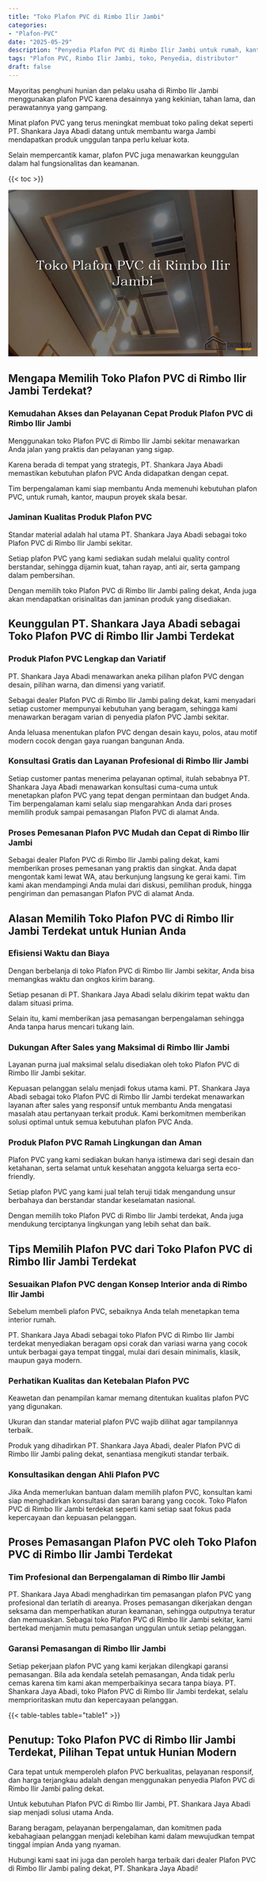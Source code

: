 ```yaml
---
title: "Toko Plafon PVC di Rimbo Ilir Jambi"
categories: 
- "Plafon-PVC"
date: "2025-05-29"
description: "Penyedia Plafon PVC di Rimbo Ilir Jambi untuk rumah, kantor, dan toko. Plafon unggulan, variasi motif, warna menarik, dengan jasa instalasi oleh tim profesional serta kepastian resmi!|Layanan distribusi Plafon PVC di Rimbo Ilir Jambi untuk kebutuhan hunian, office, atau toko, dengan material unggulan dan instalasi oleh tim profesional serta jaminan resmi.|Pilihan Plafon PVC di Rimbo Ilir Jambi yang terpercaya bagi rumah, perkantoran, dan toko, dengan plafon unggulan dan penempatan ditangani oleh tim ahli serta jaminan resmi.|Penyediaan Plafon PVC di Rimbo Ilir Jambi untuk rumah, kantor, dan ritel, dengan material terbaik dan penempatan ditangani oleh tim ahli, dilengkapi dengan kepastian resmi.}"
tags: "Plafon PVC, Rimbo Ilir Jambi, toko, Penyedia, distributor"
draft: false
---
```


Mayoritas penghuni hunian dan pelaku usaha di Rimbo Ilir Jambi menggunakan plafon PVC karena desainnya yang kekinian, tahan lama, dan perawatannya yang gampang.

Minat plafon PVC yang terus meningkat membuat toko paling dekat seperti PT. Shankara Jaya Abadi datang untuk membantu warga Jambi mendapatkan produk unggulan tanpa perlu keluar kota.

Selain mempercantik kamar, plafon PVC juga menawarkan keunggulan dalam hal fungsionalitas dan keamanan.

{{< toc >}}

![Toko Plafon PVC di Rimbo Ilir Jambi](/images/Plafon-PVC/Toko-Plafon-PVC-di-Rimbo-Ilir-Jambi.png)


## Mengapa Memilih Toko Plafon PVC di Rimbo Ilir Jambi Terdekat?

### Kemudahan Akses dan Pelayanan Cepat Produk Plafon PVC di Rimbo Ilir Jambi

Menggunakan toko Plafon PVC di Rimbo Ilir Jambi sekitar menawarkan Anda jalan yang praktis dan pelayanan yang sigap.

Karena berada di tempat yang strategis, PT. Shankara Jaya Abadi memastikan kebutuhan plafon PVC Anda didapatkan dengan cepat.

Tim berpengalaman kami siap membantu Anda memenuhi kebutuhan plafon PVC, untuk rumah, kantor, maupun proyek skala besar.

### Jaminan Kualitas Produk Plafon PVC

Standar material adalah hal utama PT. Shankara Jaya Abadi sebagai toko Plafon PVC di Rimbo Ilir Jambi sekitar.

Setiap plafon PVC yang kami sediakan sudah melalui quality control berstandar, sehingga dijamin kuat, tahan rayap, anti air, serta gampang dalam pembersihan.

Dengan memilih toko Plafon PVC di Rimbo Ilir Jambi paling dekat, Anda juga akan mendapatkan orisinalitas dan jaminan produk yang disediakan.

## Keunggulan PT. Shankara Jaya Abadi sebagai Toko Plafon PVC di Rimbo Ilir Jambi Terdekat

### Produk Plafon PVC Lengkap dan Variatif

PT. Shankara Jaya Abadi menawarkan aneka pilihan plafon PVC dengan desain, pilihan warna, dan dimensi yang variatif.

Sebagai dealer Plafon PVC di Rimbo Ilir Jambi paling dekat, kami menyadari setiap customer mempunyai kebutuhan yang beragam, sehingga kami menawarkan beragam varian di penyedia plafon PVC Jambi sekitar.

Anda leluasa menentukan plafon PVC dengan desain kayu, polos, atau motif modern cocok dengan gaya ruangan bangunan Anda.

### Konsultasi Gratis dan Layanan Profesional di Rimbo Ilir Jambi

Setiap customer pantas menerima pelayanan optimal, itulah sebabnya PT. Shankara Jaya Abadi menawarkan konsultasi cuma-cuma untuk menetapkan plafon PVC yang tepat dengan permintaan dan budget Anda. Tim berpengalaman kami selalu siap mengarahkan Anda dari proses memilih produk sampai pemasangan Plafon PVC di alamat Anda.

### Proses Pemesanan Plafon PVC Mudah dan Cepat di Rimbo Ilir Jambi

Sebagai dealer Plafon PVC di Rimbo Ilir Jambi paling dekat, kami memberikan proses pemesanan yang praktis dan singkat. Anda dapat mengontak kami lewat WA, atau berkunjung langsung ke gerai kami. Tim kami akan mendampingi Anda mulai dari diskusi, pemilihan produk, hingga pengiriman dan pemasangan Plafon PVC di alamat Anda.

## Alasan Memilih Toko Plafon PVC di Rimbo Ilir Jambi Terdekat untuk Hunian Anda

### Efisiensi Waktu dan Biaya

Dengan berbelanja di toko Plafon PVC di Rimbo Ilir Jambi sekitar, Anda bisa memangkas waktu dan ongkos kirim barang.

Setiap pesanan di PT. Shankara Jaya Abadi selalu dikirim tepat waktu dan dalam situasi prima.

Selain itu, kami memberikan jasa pemasangan berpengalaman sehingga Anda tanpa harus mencari tukang lain.

### Dukungan After Sales yang Maksimal di Rimbo Ilir Jambi

Layanan purna jual maksimal selalu disediakan oleh toko Plafon PVC di Rimbo Ilir Jambi sekitar.

Kepuasan pelanggan selalu menjadi fokus utama kami. PT. Shankara Jaya Abadi sebagai toko Plafon PVC di Rimbo Ilir Jambi terdekat menawarkan layanan after sales yang responsif untuk membantu Anda mengatasi masalah atau pertanyaan terkait produk. Kami berkomitmen memberikan solusi optimal untuk semua kebutuhan plafon PVC Anda.

### Produk Plafon PVC Ramah Lingkungan dan Aman

Plafon PVC yang kami sediakan bukan hanya istimewa dari segi desain dan ketahanan, serta selamat untuk kesehatan anggota keluarga serta eco-friendly.

Setiap plafon PVC yang kami jual telah teruji tidak mengandung unsur berbahaya dan berstandar standar keselamatan nasional.

Dengan memilih toko Plafon PVC di Rimbo Ilir Jambi terdekat, Anda juga mendukung terciptanya lingkungan yang lebih sehat dan baik.

## Tips Memilih Plafon PVC dari Toko Plafon PVC di Rimbo Ilir Jambi Terdekat

### Sesuaikan Plafon PVC dengan Konsep Interior anda di Rimbo Ilir Jambi

Sebelum membeli plafon PVC, sebaiknya Anda telah menetapkan tema interior rumah.

PT. Shankara Jaya Abadi sebagai toko Plafon PVC di Rimbo Ilir Jambi terdekat menyediakan beragam opsi corak dan variasi warna yang cocok untuk berbagai gaya tempat tinggal, mulai dari desain minimalis, klasik, maupun gaya modern.

### Perhatikan Kualitas dan Ketebalan Plafon PVC

Keawetan dan penampilan kamar memang ditentukan kualitas plafon PVC yang digunakan.

Ukuran dan standar material plafon PVC wajib dilihat agar tampilannya terbaik.

Produk yang dihadirkan PT. Shankara Jaya Abadi, dealer Plafon PVC di Rimbo Ilir Jambi paling dekat, senantiasa mengikuti standar terbaik.

### Konsultasikan dengan Ahli Plafon PVC

Jika Anda memerlukan bantuan dalam memilih plafon PVC, konsultan kami siap menghadirkan konsultasi dan saran barang yang cocok. Toko Plafon PVC di Rimbo Ilir Jambi terdekat seperti kami setiap saat fokus pada kepercayaan dan kepuasan pelanggan.

## Proses Pemasangan Plafon PVC oleh Toko Plafon PVC di Rimbo Ilir Jambi Terdekat

### Tim Profesional dan Berpengalaman di Rimbo Ilir Jambi

PT. Shankara Jaya Abadi menghadirkan tim pemasangan plafon PVC yang profesional dan terlatih di areanya. Proses pemasangan dikerjakan dengan seksama dan memperhatikan aturan keamanan, sehingga outputnya teratur dan memuaskan. Sebagai toko Plafon PVC di Rimbo Ilir Jambi sekitar, kami bertekad menjamin mutu pemasangan unggulan untuk setiap pelanggan.

### Garansi Pemasangan di Rimbo Ilir Jambi

Setiap pekerjaan plafon PVC yang kami kerjakan dilengkapi garansi pemasangan. Bila ada kendala setelah pemasangan, Anda tidak perlu cemas karena tim kami akan memperbaikinya secara tanpa biaya. PT. Shankara Jaya Abadi, toko Plafon PVC di Rimbo Ilir Jambi terdekat, selalu memprioritaskan mutu dan kepercayaan pelanggan.

{{< table-tables table="table1" >}}

## Penutup: Toko Plafon PVC di Rimbo Ilir Jambi Terdekat, Pilihan Tepat untuk Hunian Modern

Cara tepat untuk memperoleh plafon PVC berkualitas, pelayanan responsif, dan harga terjangkau adalah dengan menggunakan penyedia Plafon PVC di Rimbo Ilir Jambi paling dekat.

Untuk kebutuhan Plafon PVC di Rimbo Ilir Jambi, PT. Shankara Jaya Abadi siap menjadi solusi utama Anda.

Barang beragam, pelayanan berpengalaman, dan komitmen pada kebahagiaan pelanggan menjadi kelebihan kami dalam mewujudkan tempat tinggal impian Anda yang nyaman.

Hubungi kami saat ini juga dan peroleh harga terbaik dari dealer Plafon PVC di Rimbo Ilir Jambi paling dekat, PT. Shankara Jaya Abadi!